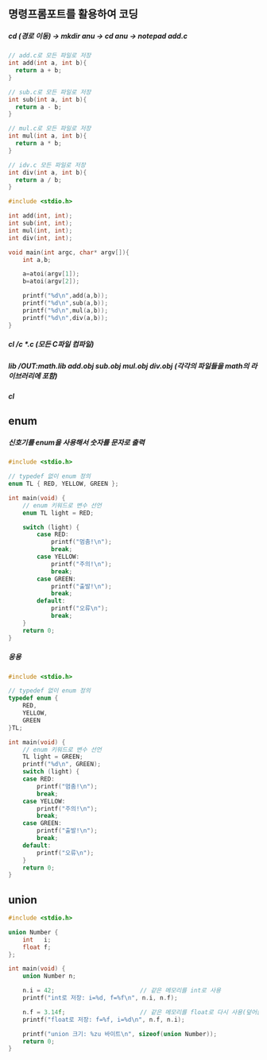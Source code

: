 ## 명령프롬포트를 활용하여 코딩
##### cd \(경로 이동) -> mkdir anu -> cd anu -> notepad add.c
```c
// add.c로 모든 파일로 저장
int add(int a, int b){
  return a + b;
}
```
```c
// sub.c로 모든 파일로 저장
int sub(int a, int b){
  return a - b;
}
```
```c
// mul.c로 모든 파일로 저장
int mul(int a, int b){
  return a * b;
}
```
```c
// idv.c 모든 파일로 저장
int div(int a, int b){
  return a / b;
}
```
```c
#include <stdio.h>

int add(int, int);
int sub(int, int);
int mul(int, int);
int div(int, int);

void main(int argc, char* argv[]){
	int a,b;

	a=atoi(argv[1]);
	b=atoi(argv[2]);

	printf("%d\n",add(a,b));
	printf("%d\n",sub(a,b));
	printf("%d\n",mul(a,b));
	printf("%d\n",div(a,b));
}
```
##### cl /c *.c (모든 C파일 컴파일)
##### lib /OUT:math.lib add.obj sub.obj mul.obj div.obj (각각의 파일들을 math의 라이브러리에 포함)
##### cl 

## enum
##### 신호기를 enum을 사용해서 숫자를 문자로 출력
```c
#include <stdio.h>

// typedef 없이 enum 정의
enum TL { RED, YELLOW, GREEN };

int main(void) {
    // enum 키워드로 변수 선언
    enum TL light = RED;

    switch (light) {
        case RED:
		    printf("멈춤!\n");
			break;
        case YELLOW:
			printf("주의!\n");
			break;
        case GREEN:
  			printf("출발!\n");
			break;
		default:
			printf("오류\n");
			break;
    }
    return 0;
}
```
##### 응용
```c
#include <stdio.h>

// typedef 없이 enum 정의
typedef enum { 
    RED, 
    YELLOW, 
    GREEN 
}TL;

int main(void) {
    // enum 키워드로 변수 선언
    TL light = GREEN;
    printf("%d\n", GREEN);
    switch (light) {
    case RED:
        printf("멈춤!\n");
		break;
    case YELLOW:
        printf("주의!\n");
		break;
    case GREEN:
        printf("출발!\n");
		break;
    default:
        printf("오류\n");
    }
    return 0;
}
```
## union
```c
#include <stdio.h>

union Number {
    int   i;
    float f;
};

int main(void) {
    union Number n;

    n.i = 42;                        // 같은 메모리를 int로 사용
    printf("int로 저장: i=%d, f=%f\n", n.i, n.f);

    n.f = 3.14f;                     // 같은 메모리를 float로 다시 사용(덮어씀)
    printf("float로 저장: f=%f, i=%d\n", n.f, n.i);

    printf("union 크기: %zu 바이트\n", sizeof(union Number));
    return 0;
}
```
